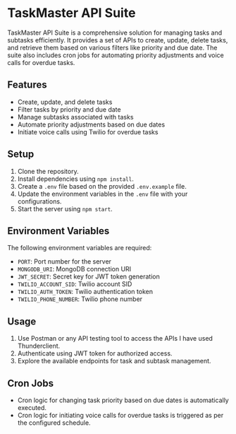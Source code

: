 # TaskMaster API Suite

TaskMaster API Suite is a comprehensive solution for managing tasks and subtasks efficiently. It provides a set of APIs to create, update, delete tasks, and retrieve them based on various filters like priority and due date. The suite also includes cron jobs for automating priority adjustments and voice calls for overdue tasks.

## Features

- Create, update, and delete tasks
- Filter tasks by priority and due date
- Manage subtasks associated with tasks
- Automate priority adjustments based on due dates
- Initiate voice calls using Twilio for overdue tasks

## Setup

1. Clone the repository.
2. Install dependencies using `npm install`.
3. Create a `.env` file based on the provided `.env.example` file.
4. Update the environment variables in the `.env` file with your configurations.
5. Start the server using `npm start`.

## Environment Variables

The following environment variables are required:

- `PORT`: Port number for the server
- `MONGODB_URI`: MongoDB connection URI
- `JWT_SECRET`: Secret key for JWT token generation
- `TWILIO_ACCOUNT_SID`: Twilio account SID
- `TWILIO_AUTH_TOKEN`: Twilio authentication token
- `TWILIO_PHONE_NUMBER`: Twilio phone number

## Usage

1. Use Postman or any API testing tool to access the APIs I have used Thunderclient.
2. Authenticate using JWT token for authorized access.
3. Explore the available endpoints for task and subtask management.

## Cron Jobs

- Cron logic for changing task priority based on due dates is automatically executed.
- Cron logic for initiating voice calls for overdue tasks is triggered as per the configured schedule.

